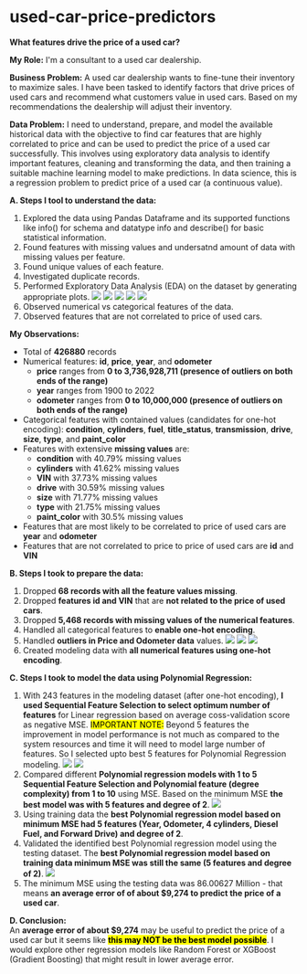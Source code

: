 # used-car-price-predictors
**What features drive the price of a used car?**

**My Role:** I'm a consultant to a used car dealership.

**Business Problem:** A used car dealership wants to fine-tune their inventory to maximize sales. I have been tasked to identify factors that drive prices of used cars and recommend what customers value in used cars. Based on my recommendations the dealership will adjust their inventory.

**Data Problem:** I need to understand, prepare, and model the available historical data with the objective to find car features that are highly correlated to price and can be used to predict the price of a used car successfully. This involves using exploratory data analysis to identify important features, cleaning and transforming the data, and then training a suitable machine learning model to make predictions. In data science, this is a regression problem to predict price of a used car (a continuous value).

<b>A. Steps I tool to understand the data:</b>
1. Explored the data using Pandas Dataframe and its supported functions like info() for schema and datatype info and describe() for basic statistical information.
2. Found features with missing values and undersatnd amount of data with missing values per feature.
3. Found unique values of each feature.
4. Investigated duplicate records.
5. Performed Exploratory Data Analysis (EDA) on the dataset by generating appropriate plots.
   <img src='images/A.5.1.0_scatter_plot_price_against_year.png'>
   <img src='images/A.5.1.1_scatter_plot_price_against_year.png'>
   <img src='images/A.5.2.0_scatter_plot_price_against_odometer.png'>
   <img src='images/A.5.2.1_scatter_plot_price_against_odometer.png'>
   <img src='images/A.5.3.0_heat_map_numeric_features.png'>
6. Observed numerical vs categorical features of the data.
7. Observed features that are not correlated to price of used cars.

**My Observations:**
* Total of **426880** records
* Numerical features: **id**, **price**, **year**, and **odometer**
    * **price** ranges from <b>0 to 3,736,928,711 (presence of outliers on both ends of the range)</b>
    * **year** ranges from 1900 to 2022
    * **odometer** ranges from <b>0 to 10,000,000 (presence of outliers on both ends of the range)</b>
* Categorical features with contained values (candidates for one-hot encoding): **condition**, **cylinders**, **fuel**, **title_status**, **transmission**, **drive**, **size**, **type**, and **paint_color**
* Features with extensive <b>missing values</b> are:
    * **condition** with 40.79% missing values
    * **cylinders** with 41.62% missing values
    * **VIN** with 37.73% missing values
    * **drive** with 30.59% missing values
    * **size** with 71.77% missing values
    * **type** with 21.75% missing values
    * **paint_color** with 30.5% missing values
* Features that are most likely to be correlated to price of used cars are **year** and **odometer**
* Features that are not correlated to price to price of used cars are **id** and **VIN**

<b>B. Steps I took to prepare the data:</b>
1. Dropped <b>68 records with all the feature values missing</b>.
2. Dropped <b>features id and VIN</b> that are <b>not related to the price of used cars</b>.
3. Dropped <b>5,468 records with missing values of the numerical features</b>.
4. Handled all categorical features to <b>enable one-hot encoding</b>.
5. Handled <b>outliers in Price and Odometer data</b> values.
   <img src='images/B.5.1.1_scatter_plot_price_against_year_no_outliers.png'>
   <img src='images/B.5.2.1_scatter_plot_price_against_odometer_no_outliers.png'>
   <img src='images/B.5.4.0_heat_map_numeric_features_final_data.png'>
6. Created modeling data with <b>all numerical features using one-hot encoding</b>.

<b>C. Steps I took to model the data using Polynomial Regression:</b>
1. With 243 features in the modeling dataset (after one-hot encoding), <b>I used Sequential Feature Selection to select optimum number of features</b> for Linear regression based on average coss-validation score as negative MSE. <mark>IMPORTANT NOTE:</mark> Beyond 5 features the improvement in model performance is not much as compared to the system resources and time it will need to model large number of features. So I selected upto best 5 features for Polynomial Regression modeling.</b>
   <img src='images/C.2.1.1_sequential_feature_selection_performance.png'>
   <img src='images/C.2.2.2_heat_map_best5_features_final_data.png'>
2. Compared different <b>Polynomial regression models with 1 to 5 Sequential Feature Selection and Polynomial feature (degree complexity) from 1 to 10</b> using MSE. Based on the minimum MSE <b>the best model was with 5 features and degree of 2</b>.
   <img src='images/C.2.4_mse_by_degree_for_best_n_features.png'>
3. Using training data the <b>best Polynomial regression model based on minimum MSE had 5 features (Year, Odometer, 4 cylinders, Diesel Fuel, and Forward Drive) and degree of 2</b>.
4. Validated the identified best Polynomial regression model using the testing dataset. The <b>best Polynomial regression model based on training data minimum MSE was still the same (5 features and degree of 2)</b>.
   <img src='images/C.2.6.3_train_test_mse_by_degree_for_best_5_features.png'>
5. The minimum MSE using the testing data was 86.00627 Million - that means <b>an average error of of about $9,274 to predict the price of a used car</b>.

<b>D. Conclusion:</b><br>
An <b>average error of about $9,274</b> may be useful to predict the price of a used car but it seems like <b><mark>this may NOT be the best model possible</mark></b>. I would explore other regression models like Random Forest or XGBoost (Gradient Boosting) that might result in lower average error.
